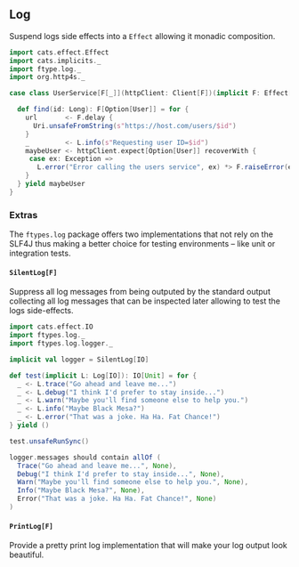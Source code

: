 ## Log

Suspend logs side effects into a `Effect` allowing it monadic composition.

```scala
import cats.effect.Effect
import cats.implicits._
import ftype.log._
import org.http4s._

case class UserService[F[_]](httpClient: Client[F])(implicit F: Effect[F], L: Log[F]) {

  def find(id: Long): F[Option[User]] = for {
    url       <- F.delay {
      Uri.unsafeFromString(s"https://host.com/users/$id")
    }
    _         <- L.info(s"Requesting user ID=$id")
    maybeUser <- httpClient.expect[Option[User]] recoverWith {
     case ex: Exception =>
       L.error("Error calling the users service", ex) *> F.raiseError(e)
    }
  } yield maybeUser
}
```

### Extras

The `ftypes.log` package offers two implementations that not rely on the SLF4J thus making a better choice for
testing environments – like unit or integration tests.

#### `SilentLog[F]`

Suppress all log messages from being outputed by the standard output collecting all log messages that can be inspected
later allowing to test the logs side-effects.

```scala
import cats.effect.IO
import ftypes.log._
import ftypes.log.logger._      

implicit val logger = SilentLog[IO]

def test(implicit L: Log[IO]): IO[Unit] = for {
  _ <- L.trace("Go ahead and leave me...")
  _ <- L.debug("I think I'd prefer to stay inside...")
  _ <- L.warn("Maybe you'll find someone else to help you.")
  _ <- L.info("Maybe Black Mesa?")
  _ <- L.error("That was a joke. Ha Ha. Fat Chance!")
} yield ()

test.unsafeRunSync()

logger.messages should contain allOf (
  Trace("Go ahead and leave me...", None),
  Debug("I think I'd prefer to stay inside...", None),
  Warn("Maybe you'll find someone else to help you.", None),
  Info("Maybe Black Mesa?", None),
  Error("That was a joke. Ha Ha. Fat Chance!", None)
)

```

#### `PrintLog[F]`

Provide a pretty print log implementation that will make your log output look beautiful.
